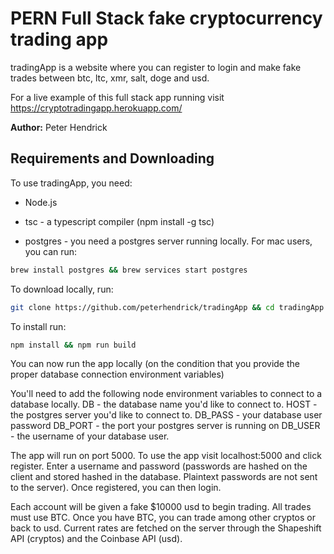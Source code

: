 PERN Full Stack fake cryptocurrency trading app
=======

tradingApp is a website where you can register to login and make fake trades between btc, ltc, xmr, salt, doge and usd.

For a live example of this full stack app running visit https://cryptotradingapp.herokuapp.com/

**Author:** Peter Hendrick

## Requirements and Downloading

To use tradingApp, you need:

* Node.js

* tsc - a typescript compiler (npm install -g tsc)

* postgres - you need a postgres server running locally. For mac users, you can run:

```bash
brew install postgres && brew services start postgres
```

To download locally, run:
```bash
git clone https://github.com/peterhendrick/tradingApp && cd tradingApp
```

To install run:
```bash
npm install && npm run build
```

You can now run the app locally (on the condition that you provide the proper database connection environment variables)

You'll need to add the following node environment variables to connect to a database locally.
DB  - the database name you'd like to connect to.
HOST  - the postgres server you'd like to connect to.
DB_PASS  - your database user password
DB_PORT  - the port your postgres server is running on
DB_USER  - the username of your database user.

The app will run on port 5000. To use the app visit localhost:5000 and click register. Enter a username and password (passwords are hashed on the client and stored hashed in the database. Plaintext passwords are not sent to the server). Once registered, you can then login.

Each account will be given a fake $10000 usd to begin trading. All trades must use BTC. Once you have BTC, you can trade among other cryptos or back to usd. Current rates are fetched on the server through the Shapeshift API (cryptos) and the Coinbase API (usd).

